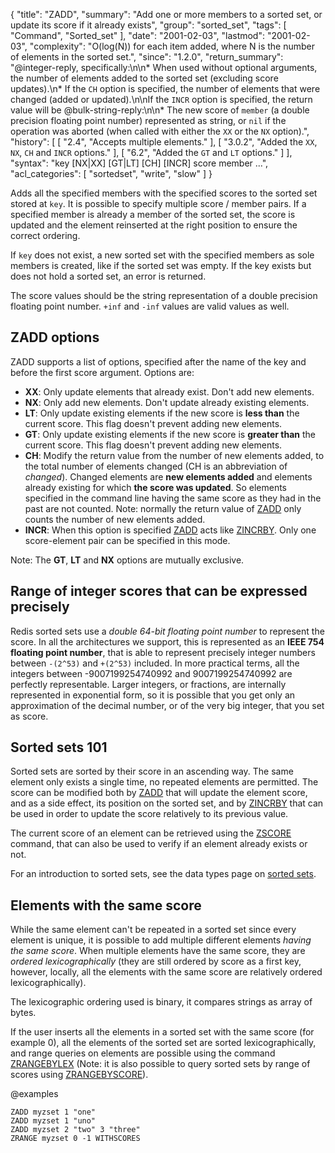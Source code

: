 {
  "title": "ZADD",
  "summary": "Add one or more members to a sorted set, or update its score if it already exists",
  "group": "sorted_set",
  "tags": [
    "Command",
    "Sorted_set"
  ],
  "date": "2001-02-03",
  "lastmod": "2001-02-03",
  "complexity": "O(log(N)) for each item added, where N is the number of elements in the sorted set.",
  "since": "1.2.0",
  "return_summary": "@integer-reply, specifically:\n\n* When used without optional arguments, the number of elements added to the sorted set (excluding score updates).\n* If the `CH` option is specified, the number of elements that were changed (added or updated).\n\nIf the `INCR` option is specified, the return value will be @bulk-string-reply:\n\n* The new score of `member` (a double precision floating point number) represented as string, or `nil` if the operation was aborted (when called with either the `XX` or the `NX` option).",
  "history": [
    [
      "2.4",
      "Accepts multiple elements."
    ],
    [
      "3.0.2",
      "Added the `XX`, `NX`, `CH` and `INCR` options."
    ],
    [
      "6.2",
      "Added the `GT` and `LT` options."
    ]
  ],
  "syntax": "key [NX|XX] [GT|LT] [CH] [INCR] score member ...",
  "acl_categories": [
    "sortedset",
    "write",
    "slow"
  ]
}

Adds all the specified members with the specified scores to the sorted set
stored at `key`.
It is possible to specify multiple score / member pairs.
If a specified member is already a member of the sorted set, the score is
updated and the element reinserted at the right position to ensure the correct
ordering.

If `key` does not exist, a new sorted set with the specified members as sole
members is created, like if the sorted set was empty. If the key exists but does not hold a sorted set, an error is returned.

The score values should be the string representation of a double precision floating point number. `+inf` and `-inf` values are valid values as well.

ZADD options
---

ZADD supports a list of options, specified after the name of the key and before
the first score argument. Options are:

* **XX**: Only update elements that already exist. Don't add new elements.
* **NX**: Only add new elements. Don't update already existing elements.
* **LT**: Only update existing elements if the new score is **less than** the current score. This flag doesn't prevent adding new elements.
* **GT**: Only update existing elements if the new score is **greater than** the current score. This flag doesn't prevent adding new elements.
* **CH**: Modify the return value from the number of new elements added, to the total number of elements changed (CH is an abbreviation of *changed*). Changed elements are **new elements added** and elements already existing for which **the score was updated**. So elements specified in the command line having the same score as they had in the past are not counted. Note: normally the return value of [ZADD](/commands/zadd) only counts the number of new elements added.
* **INCR**: When this option is specified [ZADD](/commands/zadd) acts like [ZINCRBY](/commands/zincrby). Only one score-element pair can be specified in this mode.

Note: The **GT**, **LT** and **NX** options are mutually exclusive.

Range of integer scores that can be expressed precisely
---

Redis sorted sets use a *double 64-bit floating point number* to represent the score. In all the architectures we support, this is represented as an **IEEE 754 floating point number**, that is able to represent precisely integer numbers between `-(2^53)` and `+(2^53)` included. In more practical terms, all the integers between -9007199254740992 and 9007199254740992 are perfectly representable. Larger integers, or fractions, are internally represented in exponential form, so it is possible that you get only an approximation of the decimal number, or of the very big integer, that you set as score.

Sorted sets 101
---

Sorted sets are sorted by their score in an ascending way.
The same element only exists a single time, no repeated elements are
permitted. The score can be modified both by [ZADD](/commands/zadd) that will update the
element score, and as a side effect, its position on the sorted set, and
by [ZINCRBY](/commands/zincrby) that can be used in order to update the score relatively to its
previous value.

The current score of an element can be retrieved using the [ZSCORE](/commands/zscore) command,
that can also be used to verify if an element already exists or not.

For an introduction to sorted sets, see the data types page on [sorted
sets][tdtss].

[tdtss]: /topics/data-types#sorted-sets

Elements with the same score
---

While the same element can't be repeated in a sorted set since every element
is unique, it is possible to add multiple different elements *having the same score*. When multiple elements have the same score, they are *ordered lexicographically* (they are still ordered by score as a first key, however, locally, all the elements with the same score are relatively ordered lexicographically).

The lexicographic ordering used is binary, it compares strings as array of bytes.

If the user inserts all the elements in a sorted set with the same score (for example 0), all the elements of the sorted set are sorted lexicographically, and range queries on elements are possible using the command [ZRANGEBYLEX](/commands/zrangebylex) (Note: it is also possible to query sorted sets by range of scores using [ZRANGEBYSCORE](/commands/zrangebyscore)).

@examples

```cli
ZADD myzset 1 "one"
ZADD myzset 1 "uno"
ZADD myzset 2 "two" 3 "three"
ZRANGE myzset 0 -1 WITHSCORES
```


